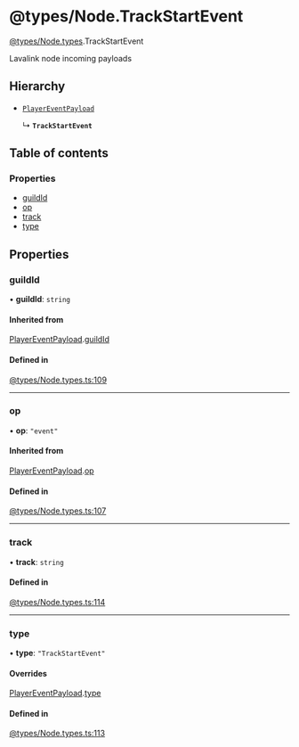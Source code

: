 # @types/Node.TrackStartEvent

[@types/Node.types](../Node.types.md).TrackStartEvent

Lavalink node incoming payloads

## Hierarchy

- [`PlayerEventPayload`](Node.types.PlayerEventPayload.md)

  ↳ **`TrackStartEvent`**

## Table of contents

### Properties

- [guildId](Node.types.TrackStartEvent.md#guildid)
- [op](Node.types.TrackStartEvent.md#op)
- [track](Node.types.TrackStartEvent.md#track)
- [type](Node.types.TrackStartEvent.md#type)

## Properties

### guildId

• **guildId**: `string`

#### Inherited from

[PlayerEventPayload](Node.types.PlayerEventPayload.md).[guildId](Node.types.PlayerEventPayload.md#guildid)

#### Defined in

[@types/Node.types.ts:109](https://github.com/hmes98318/LavaShark/blob/bdb5d6203c6316405b9087cfd884b2899d298a4f/src/@types/Node.types.ts#L109)

___

### op

• **op**: ``"event"``

#### Inherited from

[PlayerEventPayload](Node.types.PlayerEventPayload.md).[op](Node.types.PlayerEventPayload.md#op)

#### Defined in

[@types/Node.types.ts:107](https://github.com/hmes98318/LavaShark/blob/bdb5d6203c6316405b9087cfd884b2899d298a4f/src/@types/Node.types.ts#L107)

___

### track

• **track**: `string`

#### Defined in

[@types/Node.types.ts:114](https://github.com/hmes98318/LavaShark/blob/bdb5d6203c6316405b9087cfd884b2899d298a4f/src/@types/Node.types.ts#L114)

___

### type

• **type**: ``"TrackStartEvent"``

#### Overrides

[PlayerEventPayload](Node.types.PlayerEventPayload.md).[type](Node.types.PlayerEventPayload.md#type)

#### Defined in

[@types/Node.types.ts:113](https://github.com/hmes98318/LavaShark/blob/bdb5d6203c6316405b9087cfd884b2899d298a4f/src/@types/Node.types.ts#L113)

